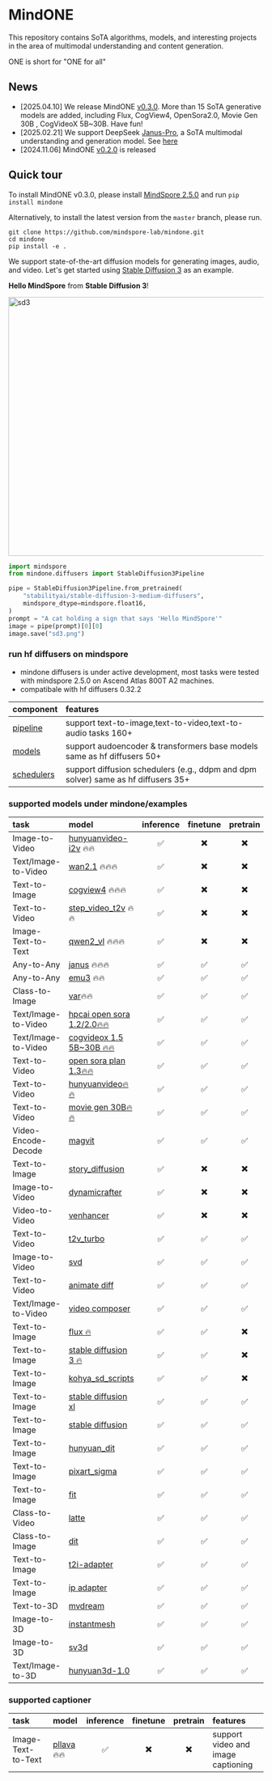 # MindONE

This repository contains SoTA algorithms, models, and interesting projects in the area of multimodal understanding and content generation.

ONE is short for "ONE for all"

## News
- [2025.04.10] We release MindONE [v0.3.0](https://github.com/mindspore-lab/mindone/releases/tag/v0.3.0). More than 15 SoTA generative models are added, including Flux, CogView4, OpenSora2.0, Movie Gen 30B , CogVideoX 5B~30B. Have fun!
- [2025.02.21] We support DeepSeek [Janus-Pro](https://huggingface.co/deepseek-ai/Janus-Pro-7B), a SoTA multimodal understanding and generation model. See [here](examples/janus)
- [2024.11.06] MindONE [v0.2.0](https://github.com/mindspore-lab/mindone/releases/tag/v0.2.0) is released

## Quick tour

To install MindONE v0.3.0, please install [MindSpore 2.5.0](https://www.mindspore.cn/install) and run `pip install mindone`

Alternatively, to install the latest version from the `master` branch, please run.
```
git clone https://github.com/mindspore-lab/mindone.git
cd mindone
pip install -e .
```

We support state-of-the-art diffusion models for generating images, audio, and video. Let's get started using [Stable Diffusion 3](https://huggingface.co/stabilityai/stable-diffusion-3-medium) as an example.

**Hello MindSpore** from **Stable Diffusion 3**!

<div>
<img src="https://github.com/townwish4git/mindone/assets/143256262/8c25ae9a-67b1-436f-abf6-eca36738cd17" alt="sd3" width="512" height="512">
</div>

```py
import mindspore
from mindone.diffusers import StableDiffusion3Pipeline

pipe = StableDiffusion3Pipeline.from_pretrained(
    "stabilityai/stable-diffusion-3-medium-diffusers",
    mindspore_dtype=mindspore.float16,
)
prompt = "A cat holding a sign that says 'Hello MindSpore'"
image = pipe(prompt)[0][0]
image.save("sd3.png")
```
###  run hf diffusers on mindspore
 - mindone diffusers is under active development, most tasks were tested with mindspore 2.5.0 on Ascend Atlas 800T A2 machines.
 - compatibale with hf diffusers 0.32.2

| component  |  features  
| :---   |  :--  
| [pipeline](https://github.com/mindspore-lab/mindone/tree/master/mindone/diffusers/pipelines) | support text-to-image,text-to-video,text-to-audio tasks 160+
| [models](https://github.com/mindspore-lab/mindone/tree/master/mindone/diffusers/models) | support audoencoder & transformers base models same as hf diffusers 50+
| [schedulers](https://github.com/mindspore-lab/mindone/tree/master/mindone/diffusers/schedulers) | support diffusion schedulers (e.g., ddpm and dpm solver) same as hf diffusers 35+

### supported models under mindone/examples

| task | model  | inference | finetune | pretrain | institute  |
| :---   |  :---   |  :---:    |  :---:  |  :---:     |  :--  |
| Image-to-Video | [hunyuanvideo-i2v](https://github.com/mindspore-lab/mindone/blob/master/examples/hunyuanvideo-i2v) 🔥🔥 |  ✅  | ✖️  | ✖️  | Tencent |
| Text/Image-to-Video | [wan2.1](https://github.com/mindspore-lab/mindone/blob/master/examples/wan2_1) 🔥🔥🔥 |  ✅  |  ✖️  |  ✖️   | Alibaba  |
| Text-to-Image | [cogview4](https://github.com/mindspore-lab/mindone/blob/master/examples/cogview) 🔥🔥🔥 | ✅ | ✖️  | ✖️  | Zhipuai |
| Text-to-Video | [step_video_t2v](https://github.com/mindspore-lab/mindone/blob/master/examples/step_video_t2v) 🔥🔥 | ✅   | ✖️  | ✖️   | StepFun  |
| Image-Text-to-Text | [qwen2_vl](https://github.com/mindspore-lab/mindone/blob/master/examples/qwen2_vl) 🔥🔥🔥|  ✅ |  ✖️ |  ✖️   | Alibaba |
| Any-to-Any | [janus](https://github.com/mindspore-lab/mindone/blob/master/examples/janus)  🔥🔥🔥 | ✅  | ✅  | ✅  | DeepSeek |
| Any-to-Any | [emu3](https://github.com/mindspore-lab/mindone/blob/master/examples/emu3)  🔥🔥 | ✅  | ✅  | ✅  |  BAAIVision  |
| Class-to-Image | [var](https://github.com/mindspore-lab/mindone/blob/master/examples/var)🔥🔥 | ✅  | ✅  | ✅  | ByteDance  |
| Text/Image-to-Video | [hpcai open sora 1.2/2.0🔥🔥](https://github.com/mindspore-lab/mindone/blob/master/examples/opensora_hpcai)      | ✅ | ✅ | ✅ | HPC-AI Tech  |
| Text/Image-to-Video | [cogvideox 1.5 5B~30B 🔥🔥](https://github.com/mindspore-lab/mindone/blob/master/examples/diffusers/cogvideox_factory) | ✅ |  ✅  | ✅  | Zhipu  |
| Text-to-Video | [open sora plan 1.3🔥🔥](https://github.com/mindspore-lab/mindone/blob/master/examples/opensora_pku) | ✅ | ✅ | ✅ | PKU |
| Text-to-Video | [hunyuanvideo🔥🔥](https://github.com/mindspore-lab/mindone/blob/master/examples/hunyuanvideo) | ✅  | ✅  | ✅  | Tencent  |
| Text-to-Video | [movie gen 30B🔥🔥](https://github.com/mindspore-lab/mindone/blob/master/examples/moviegen)     | ✅ | ✅ | ✅ | Meta |
| Video-Encode-Decode | [magvit](https://github.com/mindspore-lab/mindone/blob/master/examples/magvit) |  ✅  |  ✅  |  ✅  | Google  |
| Text-to-Image | [story_diffusion](https://github.com/mindspore-lab/mindone/blob/master/examples/story_diffusion) | ✅  | ✖️  | ✖️  | ByteDance |
| Image-to-Video | [dynamicrafter](https://github.com/mindspore-lab/mindone/blob/master/examples/dynamicrafter)     | ✅  | ✖️  | ✖️  | Tencent  |
| Video-to-Video | [venhancer](https://github.com/mindspore-lab/mindone/blob/master/examples/venhancer) |  ✅  | ✖️  | ✖️  | Shanghai AI Lab |
| Text-to-Video | [t2v_turbo](https://github.com/mindspore-lab/mindone/blob/master/examples/t2v_turbo) |   ✅ |   ✅ |   ✅ | Google |
| Image-to-Video | [svd](https://github.com/mindspore-lab/mindone/blob/master/examples/svd) | ✅  |  ✅ | ✅  | Stability AI |
| Text-to-Video | [animate diff](https://github.com/mindspore-lab/mindone/blob/master/examples/animatediff) | ✅  | ✅  | ✅  | CUHK |
| Text/Image-to-Video | [video composer](https://github.com/mindspore-lab/mindone/tree/master/examples/videocomposer)     | ✅  | ✅  | ✅  | Alibaba |
| Text-to-Image | [flux 🔥](https://github.com/mindspore-lab/mindone/blob/master/examples/diffusers/dreambooth/README_flux.md) | ✅ | ✅ | ✖️  | Black Forest Lab |
| Text-to-Image | [stable diffusion 3 🔥](https://github.com/mindspore-lab/mindone/blob/master/examples/diffusers/dreambooth/README_sd3.md)  | ✅ | ✅ | ✖️ | Stability AI |
| Text-to-Image | [kohya_sd_scripts](https://github.com/mindspore-lab/mindone/blob/master/examples/kohya_sd_scripts) | ✅ | ✅ | ✖️  | kohya |
| Text-to-Image | [stable diffusion xl](https://github.com/mindspore-lab/mindone/blob/master/examples/diffusers/text_to_image/README_sdxl.md)  | ✅ | ✅ | ✅ | Stability AI|
| Text-to-Image | [stable diffusion](https://github.com/mindspore-lab/mindone/blob/master/examples/stable_diffusion_v2) | ✅ | ✅ | ✅ | Stability AI |
| Text-to-Image | [hunyuan_dit](https://github.com/mindspore-lab/mindone/blob/master/examples/hunyuan_dit)     | ✅ | ✅ | ✅ | Tencent |
| Text-to-Image | [pixart_sigma](https://github.com/mindspore-lab/mindone/blob/master/examples/pixart_sigma)     | ✅ | ✅ | ✅ | Huawei |
| Text-to-Image | [fit](https://github.com/mindspore-lab/mindone/blob/master/examples/fit) | ✅ | ✅ | ✅ | Shanghai AI Lab  |
| Class-to-Video | [latte](https://github.com/mindspore-lab/mindone/blob/master/examples/latte)     |✅  | ✅ | ✅  | Shanghai AI Lab |
| Class-to-Image | [dit](https://github.com/mindspore-lab/mindone/blob/master/examples/dit)     | ✅  | ✅  | ✅  | Meta |
| Text-to-Image | [t2i-adapter](https://github.com/mindspore-lab/mindone/blob/master/examples/t2i_adapter)     | ✅  | ✅  | ✅  | Shanghai AI Lab |
| Text-to-Image | [ip adapter](https://github.com/mindspore-lab/mindone/blob/master/examples/ip_adapter)     | ✅  | ✅  | ✅  | Tencent  |
| Text-to-3D | [mvdream](https://github.com/mindspore-lab/mindone/blob/master/examples/mvdream) |   ✅ |   ✅ |   ✅ | ByteDance  |
| Image-to-3D | [instantmesh](https://github.com/mindspore-lab/mindone/blob/master/examples/instantmesh) | ✅  | ✅  | ✅  | Tencent  |
| Image-to-3D | [sv3d](https://github.com/mindspore-lab/mindone/blob/master/examples/sv3d) |   ✅ |   ✅ |   ✅ | Stability AI  |
| Text/Image-to-3D | [hunyuan3d-1.0](https://github.com/mindspore-lab/mindone/blob/master/examples/hunyuan3d_1)     | ✅ | ✅ | ✅ | Tencent |

### supported captioner
| task | model  | inference | finetune | pretrain | features  |
| :---   |  :---   |  :---:    |  :---:  |  :---:     |  :--  |
| Image-Text-to-Text | [pllava](https://github.com/mindspore-lab/mindone/tree/master/tools/captioners/PLLaVA) 🔥🔥|  ✅ |  ✖️ |  ✖️   | support video and image captioning |
